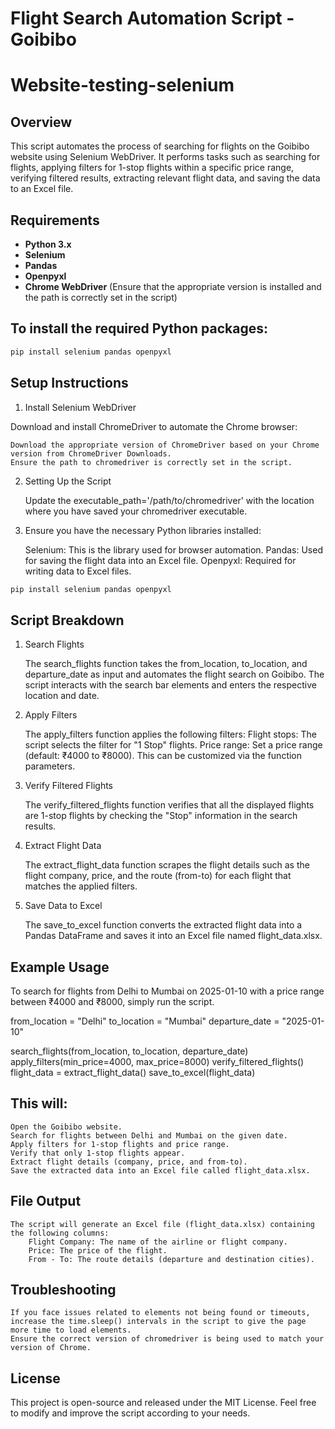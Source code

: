 # Flight Search Automation Script - Goibibo
# Website-testing-selenium

## Overview
This script automates the process of searching for flights on the Goibibo website using Selenium WebDriver. It performs tasks such as searching for flights, applying filters for 1-stop flights within a specific price range, verifying filtered results, extracting relevant flight data, and saving the data to an Excel file.

## Requirements
- **Python 3.x**  
- **Selenium**  
- **Pandas**  
- **Openpyxl**  
- **Chrome WebDriver** (Ensure that the appropriate version is installed and the path is correctly set in the script)

## To install the required Python packages:
```bash
pip install selenium pandas openpyxl
```
## Setup Instructions
1. Install Selenium WebDriver

Download and install ChromeDriver to automate the Chrome browser:

    Download the appropriate version of ChromeDriver based on your Chrome version from ChromeDriver Downloads.
    Ensure the path to chromedriver is correctly set in the script.

2. Setting Up the Script

    Update the executable_path='/path/to/chromedriver' with the location where you have saved your chromedriver executable.

3. Ensure you have the necessary Python libraries installed:

    Selenium: This is the library used for browser automation.
    Pandas: Used for saving the flight data into an Excel file.
    Openpyxl: Required for writing data to Excel files.
```bash
pip install selenium pandas openpyxl
```

## Script Breakdown
1. Search Flights

    The search_flights function takes the from_location, to_location, and departure_date as input and automates the flight search on Goibibo.
    The script interacts with the search bar elements and enters the respective location and date.

2. Apply Filters

    The apply_filters function applies the following filters:
        Flight stops: The script selects the filter for "1 Stop" flights.
        Price range: Set a price range (default: ₹4000 to ₹8000). This can be customized via the function parameters.

3. Verify Filtered Flights

    The verify_filtered_flights function verifies that all the displayed flights are 1-stop flights by checking the "Stop" information in the search results.

4. Extract Flight Data

    The extract_flight_data function scrapes the flight details such as the flight company, price, and the route (from-to) for each flight that matches the applied filters.

5. Save Data to Excel

    The save_to_excel function converts the extracted flight data into a Pandas DataFrame and saves it into an Excel file named flight_data.xlsx.

## Example Usage

To search for flights from Delhi to Mumbai on 2025-01-10 with a price range between ₹4000 and ₹8000, simply run the script.

from_location = "Delhi"
to_location = "Mumbai"
departure_date = "2025-01-10"

search_flights(from_location, to_location, departure_date)
apply_filters(min_price=4000, max_price=8000)
verify_filtered_flights()
flight_data = extract_flight_data()
save_to_excel(flight_data)

## This will:

    Open the Goibibo website.
    Search for flights between Delhi and Mumbai on the given date.
    Apply filters for 1-stop flights and price range.
    Verify that only 1-stop flights appear.
    Extract flight details (company, price, and from-to).
    Save the extracted data into an Excel file called flight_data.xlsx.

## File Output

    The script will generate an Excel file (flight_data.xlsx) containing the following columns:
        Flight Company: The name of the airline or flight company.
        Price: The price of the flight.
        From - To: The route details (departure and destination cities).

## Troubleshooting

    If you face issues related to elements not being found or timeouts, increase the time.sleep() intervals in the script to give the page more time to load elements.
    Ensure the correct version of chromedriver is being used to match your version of Chrome.

## License

This project is open-source and released under the MIT License. Feel free to modify and improve the script according to your needs.
